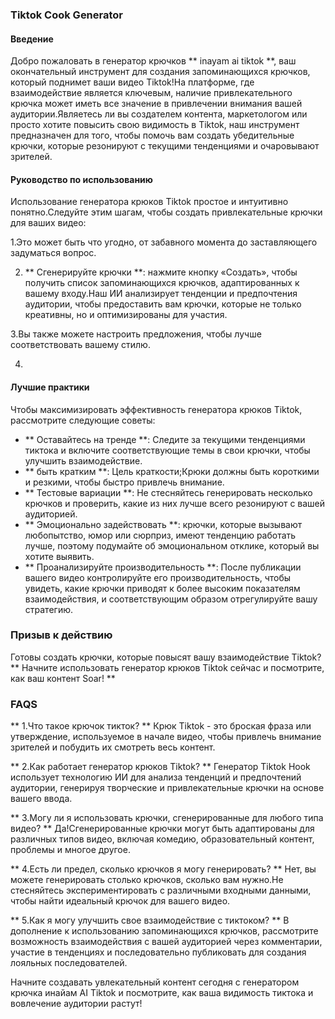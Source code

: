 ### Tiktok Cook Generator

#### Введение
Добро пожаловать в генератор крючков ** inayam ai tiktok **, ваш окончательный инструмент для создания запоминающихся крючков, который поднимет ваши видео Tiktok!На платформе, где взаимодействие является ключевым, наличие привлекательного крючка может иметь все значение в привлечении внимания вашей аудитории.Являетесь ли вы создателем контента, маркетологом или просто хотите повысить свою видимость в Tiktok, наш инструмент предназначен для того, чтобы помочь вам создать убедительные крючки, которые резонируют с текущими тенденциями и очаровывают зрителей.

#### Руководство по использованию
Использование генератора крюков Tiktok простое и интуитивно понятно.Следуйте этим шагам, чтобы создать привлекательные крючки для ваших видео:

1.Это может быть что угодно, от забавного момента до заставляющего задуматься вопрос.

2. ** Сгенерируйте крючки **: нажмите кнопку «Создать», чтобы получить список запоминающихся крючков, адаптированных к вашему входу.Наш ИИ анализирует тенденции и предпочтения аудитории, чтобы предоставить вам крючки, которые не только креативны, но и оптимизированы для участия.

3.Вы также можете настроить предложения, чтобы лучше соответствовать вашему стилю.

4.

#### Лучшие практики
Чтобы максимизировать эффективность генератора крюков Tiktok, рассмотрите следующие советы:

- ** Оставайтесь на тренде **: Следите за текущими тенденциями тиктока и включите соответствующие темы в свои крючки, чтобы улучшить взаимодействие.
- ** быть кратким **: Цель краткости;Крюки должны быть короткими и резкими, чтобы быстро привлечь внимание.
- ** Тестовые вариации **: Не стесняйтесь генерировать несколько крючков и проверить, какие из них лучше всего резонируют с вашей аудиторией.
- ** Эмоционально задействовать **: крючки, которые вызывают любопытство, юмор или сюрприз, имеют тенденцию работать лучше, поэтому подумайте об эмоциональном отклике, который вы хотите выявить.
- ** Проанализируйте производительность **: После публикации вашего видео контролируйте его производительность, чтобы увидеть, какие крючки приводят к более высоким показателям взаимодействия, и соответствующим образом отрегулируйте вашу стратегию.

### Призыв к действию
Готовы создать крючки, которые повысят вашу взаимодействие Tiktok?** Начните использовать генератор крюков Tiktok сейчас и посмотрите, как ваш контент Soar! **

### FAQS

** 1.Что такое крючок тикток? **
Крюк Tiktok - это броская фраза или утверждение, используемое в начале видео, чтобы привлечь внимание зрителей и побудить их смотреть весь контент.

** 2.Как работает генератор крюков Tiktok? **
Генератор Tiktok Hook использует технологию ИИ для анализа тенденций и предпочтений аудитории, генерируя творческие и привлекательные крючки на основе вашего ввода.

** 3.Могу ли я использовать крючки, сгенерированные для любого типа видео? **
Да!Сгенерированные крючки могут быть адаптированы для различных типов видео, включая комедию, образовательный контент, проблемы и многое другое.

** 4.Есть ли предел, сколько крючков я могу генерировать? **
Нет, вы можете генерировать столько крючков, сколько вам нужно.Не стесняйтесь экспериментировать с различными входными данными, чтобы найти идеальный крючок для вашего видео.

** 5.Как я могу улучшить свое взаимодействие с тиктоком? **
В дополнение к использованию запоминающихся крючков, рассмотрите возможность взаимодействия с вашей аудиторией через комментарии, участие в тенденциях и последовательно публиковать для создания лояльных последователей.

Начните создавать увлекательный контент сегодня с генератором крючка инайам AI Tiktok и посмотрите, как ваша видимость тиктока и вовлечение аудитории растут!